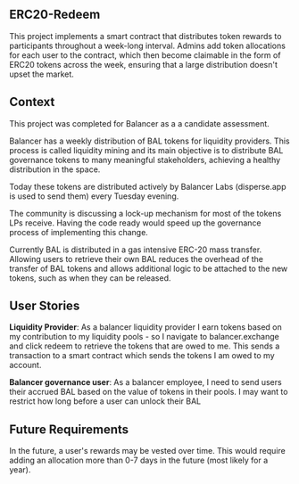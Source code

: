 ## ERC20-Redeem

This project implements a smart contract that distributes token rewards to participants throughout a week-long interval.
Admins add token allocations for each user to the contract, which then become claimable in the form of ERC20 tokens across the week, ensuring that a large distribution doesn't upset the market.

## Context

This project was completed for Balancer as a a candidate assessment.

Balancer has a weekly distribution of BAL tokens for liquidity providers. This process is called liquidity mining and its main objective is to distribute BAL governance tokens to many meaningful stakeholders, achieving a healthy distribution in the space.

Today these tokens are distributed actively by Balancer Labs (disperse.app is used to send them) every Tuesday evening. 

The community is discussing a lock-up mechanism for most of the tokens LPs receive. Having the code ready would speed up the governance process of implementing this change.

Currently BAL is distributed in a gas intensive ERC-20 mass transfer.   Allowing users to retrieve their own BAL reduces the overhead of the transfer of BAL tokens and allows additional logic to be attached to the new tokens, such as when they can be released.


## User Stories

__Liquidity Provider__: As a balancer liquidity provider I earn tokens based on my contribution to my liquidity pools - so I navigate to balancer.exchange and click redeem to retrieve the tokens that are owed to me.  This sends a transaction to a smart contract which sends the tokens I am owed to my account.

__Balancer governance user__: As a balancer employee, I need to send users their accrued BAL based on the value of tokens in their pools.  I may want to restrict how long before a user can unlock their BAL

## Future Requirements

In the future, a user's rewards may be vested over time.  This would require adding an allocation more than 0-7 days in the future (most likely for a year). 
